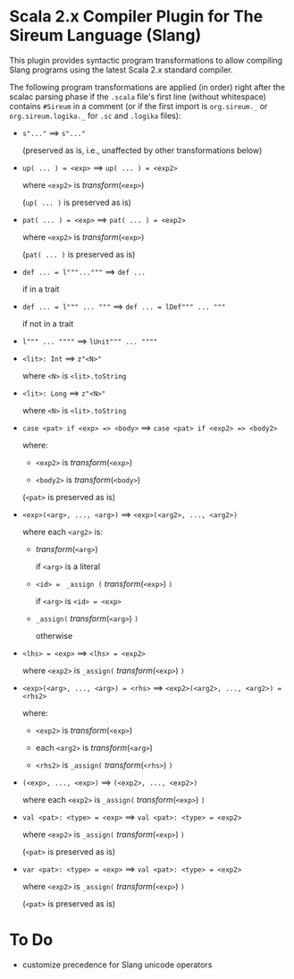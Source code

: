 # Scala 2.x Compiler Plugin for The Sireum Language (Slang)

This plugin provides syntactic program transformations to allow compiling
Slang programs using the latest Scala 2.x standard compiler.

The following program transformations are applied (in order) 
right after the scalac parsing phase if the ``.scala`` file's first line (without whitespace) contains 
``#Sireum`` in a comment (or if the first import is ``org.sireum._`` or ``org.sireum.logika._`` for
``.sc`` and ``.logika`` files):

* ``s"..."`` ⟹ ``s"..."``

  (preserved as is, i.e., unaffected by other transformations below)

* ``up( ... ) = <exp>`` ⟹ ``up( ... ) = <exp2>``

  where ``<exp2>`` is *transform*(``<exp>``)
  
  (``up( ... )`` is preserved as is)

* ``pat( ... ) = <exp>`` ⟹ ``pat( ... ) = <exp2>``

  where ``<exp2>`` is *transform*(``<exp>``)
  
  (``pat( ... )`` is preserved as is)

* ``def ... = l"""..."""`` ⟹ ``def ...``

  if in a trait  

* ``def ... = l""" ... """`` ⟹ ``def ... = lDef""" ... """``
  
  if not in a trait 

* ``l""" ... """"`` ⟹ ``lUnit""" ... """"``
 
* ``<lit>: Int`` ⟹ ``z"<N>"``

  where ``<N>`` is ``<lit>.toString``
 
* ``<lit>: Long`` ⟹ ``z"<N>"``

  where ``<N>`` is ``<lit>.toString``

* ``case <pat> if <exp> => <body>`` ⟹ ``case <pat> if <exp2> => <body2>``

  where:
   
  * ``<exp2>`` is *transform*(``<exp>``)
  
  * ``<body2>`` is *transform*(``<body>``)
  
  (``<pat>`` is preserved as is)

* ``<exp>(<arg>, ..., <arg>)`` ⟹ ``<exp>(<arg2>, ..., <arg2>)``

  where each ``<arg2>`` is:
  
  * *transform*(``<arg>``)
  
    if ``<arg>`` is a literal
   
  * ``<id> = `` ``_assign (`` *transform*(``<exp>``) ``)``
  
    if ``<arg>`` is ``<id> = <exp>``
   
  * ``_assign(`` *transform*(``<arg>``) ``)``
  
    otherwise
  
* ``<lhs> = <exp>`` ⟹ ``<lhs> = <exp2>``

  where ``<exp2>`` is ``_assign(`` *transform*(``<exp>``) ``)``

* ``<exp>(<arg>, ..., <arg>) = <rhs>`` ⟹ ``<exp2>(<arg2>, ..., <arg2>) = <rhs2>``
  
  where:
   
  * ``<exp2>`` is *transform*(``<exp>``)
   
  * each ``<arg2>`` is *transform*(``<arg>``)
  
  * ``<rhs2>`` is ``_assign(`` *transform*(``<rhs>``) ``)``
  
* ``(<exp>, ..., <exp>)`` ⟹ ``(<exp2>, ..., <exp2>)``

  where each ``<exp2>`` is ``_assign(`` *transform*(``<exp>``) ``)``

* ``val <pat>: <type> = <exp>`` ⟹ ``val <pat>: <type> = <exp2>`` 

  where ``<exp2>`` is ``_assign(`` *transform*(``<exp>``) ``)``
  
  (``<pat>`` is preserved as is)

* ``var <pat>: <type> = <exp>`` ⟹ ``val <pat>: <type> = <exp2>``

  where ``<exp2>`` is ``_assign(`` *transform*(``<exp>``) ``)``
  
  (``<pat>`` is preserved as is)


# To Do

* customize precedence for Slang unicode operators